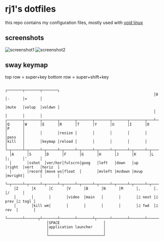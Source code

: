 # rj1's dotfiles

this repo contains my configuration files, mostly used with [void linux](https://voidlinux.org/)

## screenshots

![screenshot1](https://rj1.neocities.org/img/sshot1.png)
![screenshot2](https://rj1.neocities.org/img/sshot2.png)

## sway keymap

top row = super+key
bottom row = super+shift+key

```
                                                                    ┌───────┬───────┬───────┐
                                                                    │0      │-      │=      │
                                                                    │mute   │volup  │voldwn │
                                                                    │       │       │       │
┌───────┬───────┬───────┬───────┬───────┬───────┬───────┬───────┬───┴───┬───┴───┬───┴───────┘
│Q      │W      │E      │R      │T      │Y      │U      │I      │O      │P      │
│       │       │       │resize │       │       │       │       │       │pass   │
│kill   │       │keymap │reload │       │       │       │       │       │       │
└─┬─────┴─┬─────┴─┬─────┴─┬─────┴─┬─────┴─┬─────┴─┬─────┴─┬─────┴─┬─────┴─┬─────┴─┬───────┐
  │A      │S      │D      │F      │G      │H      │J      │K      │L      │;      │'      │
  │       │sshot  │ver/hor│fulscrn│goog   │left   │down   │up     │right  │vert   │horiz  │
  │       │record │move ws│float  │       │mvleft │mvdown │mvup   │mvright│       │       │
  └─┬─────┴─┬─────┴─┬─────┴─┬─────┴─┬─────┴─┬─────┴─┬─────┴─┬─────┴─┬─────┴─┬─────┴─┬─────┘
    │Z      │X      │C      │V      │B      │N      │M      │,      │.      │/      │
    │       │       │       │video  │main   │       │       │♫ next │♫ prev │♫ togl │
    │       │kill wm│       │       │       │       │       │♫ fwd  │♫ rev  │       │
    └───────┴──────┬┴───────┴───────┴───────┴┬──────┴───────┴───────┴───────┴───────┘
                   │SPACE                    │
                   │application launcher     │
                   │                         │
                   └─────────────────────────┘
```
